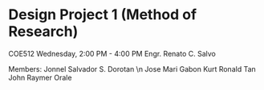 # Design Project 1 (Method of Research)
COE512
Wednesday, 2:00 PM - 4:00 PM
Engr. Renato C. Salvo

Members:
  Jonnel Salvador S. Dorotan \n
  Jose Mari Gabon
  Kurt Ronald Tan
  John Raymer Orale
